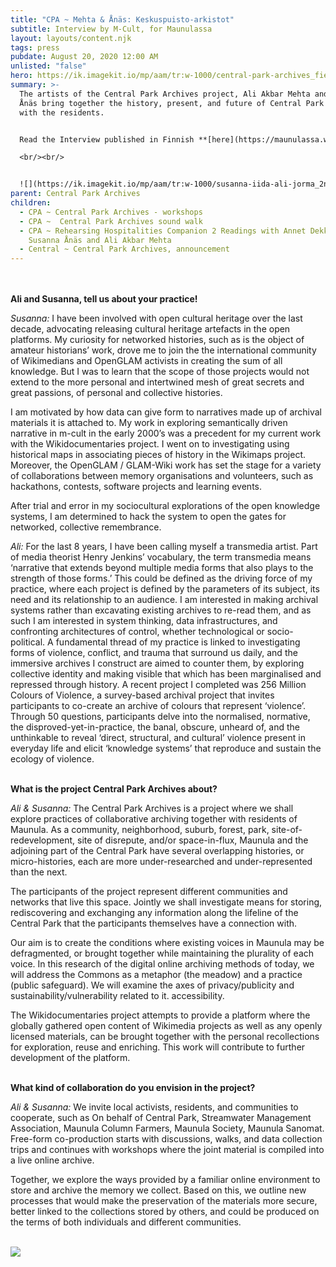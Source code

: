 ```yaml
---
title: "CPA ~ Mehta & Ånäs: Keskuspuisto-arkistot"
subtitle: Interview by M-Cult, for Maunulassa
layout: layouts/content.njk
tags: press
pubdate: August 20, 2020 12:00 AM
unlisted: "false"
hero: https://ik.imagekit.io/mp/aam/tr:w-1000/central-park-archives_fieldtrip-june2020_photominnatarkka.jpg
summary: >-
  The artists of the Central Park Archives project, Ali Akbar Mehta and Susanna
  Ånäs bring together the history, present, and future of Central Park together
  with the residents.


  Read the Interview published in Finnish **[here](https://maunulassa.wordpress.com/portfolio/mehta-anas-keskuspuistoarkistot/)**

  <br/><br/>


  ![](https://ik.imagekit.io/mp/aam/tr:w-1000/susanna-iida-ali-jorma_2nd-field-trip_meadow_16.6.2020.jpg)
parent: Central Park Archives
children:
  - CPA ~ Central Park Archives - workshops
  - CPA ~  Central Park Archives sound walk
  - CPA ~ Rehearsing Hospitalities Companion 2 Readings with Annet Dekker, and
    Susanna Ånäs and Ali Akbar Mehta
  - Central ~ Central Park Archives, announcement
---
```

<br/><br/>
**Ali and Susanna, tell us about your practice!**

*Susanna:* I have been involved with open cultural heritage over the last decade, advocating releasing cultural heritage artefacts in the open platforms. My curiosity for networked histories, such as is the object of amateur historians’ work, drove me to join the the international community of Wikimedians and OpenGLAM activists in creating the sum of all knowledge. But I was to learn that the scope of those projects would not extend to the more personal and intertwined mesh of great secrets and great passions, of personal and collective histories.

I am motivated by how data can give form to narratives made up of archival materials it is attached to. My work in exploring semantically driven narrative in m-cult in the early 2000’s was a precedent for my current work with the Wikidocumentaries project. I went on to investigating using historical maps in associating pieces of history in the Wikimaps project. Moreover, the OpenGLAM / GLAM-Wiki work has set the stage for a variety of collaborations between memory organisations and volunteers, such as hackathons, contests, software projects and learning events.

After trial and error in my sociocultural explorations of the open knowledge systems, I am determined to hack the system to open the gates for networked, collective remembrance.

*Ali:* For the last 8 years, I have been calling myself a transmedia artist. Part of media theorist Henry Jenkins’ vocabulary, the term transmedia means ‘narrative that extends beyond multiple media forms that also plays to the strength of those forms.’ This could be defined as the driving force of my practice, where each project is defined by the parameters of its subject, its need and its relationship to an audience. I am interested in making archival systems rather than excavating existing archives to re-read them, and as such I am interested in system thinking, data infrastructures, and confronting architectures of control, whether technological or socio-political. A fundamental thread of my practice is linked to investigating forms of violence, conflict, and trauma that surround us daily, and the immersive archives I construct are aimed to counter them, by exploring collective identity and making visible that which has been marginalised and repressed through history. A recent project I completed was 256 Million Colours of Violence, a survey-based archival project that invites participants to co-create an archive of colours that represent ‘violence’. Through 50 questions, participants delve into the normalised, normative, the disproved-yet-in-practice, the banal, obscure, unheard of, and the unthinkable to reveal ‘direct, structural, and cultural’ violence present in everyday life and elicit ‘knowledge systems’ that reproduce and sustain the ecology of violence.
<br/><br/>

**What is the project Central Park Archives about?**

*Ali & Susanna:* The Central Park Archives is a project where we shall explore practices of collaborative archiving together with residents of Maunula. As a community, neighborhood, suburb, forest, park, site-of-redevelopment, site of disrepute, and/or space-in-flux, Maunula and the adjoining part of the Central Park have several overlapping histories, or micro-histories, each are more under-researched and under-represented than the next.

The participants of the project represent different communities and networks that live this space. Jointly we shall investigate means for storing, rediscovering and exchanging any information along the lifeline of the Central Park that the participants themselves have a connection with.

Our aim is to create the conditions where existing voices in Maunula may be defragmented, or brought together while maintaining the plurality of each voice. In this research of the digital online archiving methods of today, we will address the Commons as a metaphor (the meadow) and a practice (public safeguard). We will examine the axes of privacy/publicity and sustainability/vulnerability related to it. accessibility.

The Wikidocumentaries project attempts to provide a platform where the globally gathered open content of Wikimedia projects as well as any openly licensed materials, can be brought together with the personal recollections for exploration, reuse and enriching. This work will contribute to further development of the platform.
<br/><br/>

**What kind of collaboration do you envision in the project?**

*Ali & Susanna:* We invite local activists, residents, and communities to cooperate, such as On behalf of Central Park, Streamwater Management Association, Maunula Column Farmers, Maunula Society, Maunula Sanomat. Free-form co-production starts with discussions, walks, and data collection trips and continues with workshops where the joint material is compiled into a live online archive.

Together, we explore the ways provided by a familiar online environment to store and archive the memory we collect. Based on this, we outline new processes that would make the preservation of the materials more secure, better linked to the collections stored by others, and could be produced on the terms of both individuals and different communities.
<br/><br/>

![](https://ik.imagekit.io/mp/aam/tr:w-1000/summer_2nd-field-trip_allotment-garden_16.6.2020.jpg)